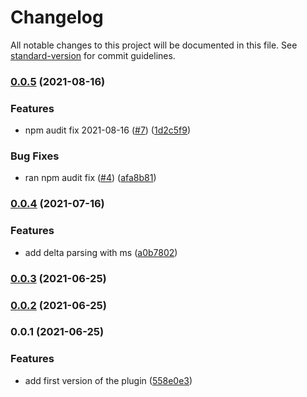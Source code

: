 # Changelog

All notable changes to this project will be documented in this file. See [standard-version](https://github.com/conventional-changelog/standard-version) for commit guidelines.

### [0.0.5](https://github.com/atixlabs/hardhat-time-n-mine/compare/v0.0.4...v0.0.5) (2021-08-16)


### Features

* npm audit fix 2021-08-16 ([#7](https://github.com/atixlabs/hardhat-time-n-mine/issues/7)) ([1d2c5f9](https://github.com/atixlabs/hardhat-time-n-mine/commit/1d2c5f96f93f9c4164f403be9307b92c986963d1))


### Bug Fixes

* ran npm audit fix ([#4](https://github.com/atixlabs/hardhat-time-n-mine/issues/4)) ([afa8b81](https://github.com/atixlabs/hardhat-time-n-mine/commit/afa8b8119660d7bc06ed9cef14bfa45675cc6de5))

### [0.0.4](https://github.com/atixlabs/hardhat-time-n-mine/compare/v0.0.3...v0.0.4) (2021-07-16)


### Features

* add delta parsing with ms ([a0b7802](https://github.com/atixlabs/hardhat-time-n-mine/commit/a0b780224ba3f99e37683201bfe9e7b204c5505a))

### [0.0.3](https://github.com/atixlabs/hardhat-time-n-mine/compare/v0.0.2...v0.0.3) (2021-06-25)

### [0.0.2](https://github.com/atixlabs/hardhat-time-n-mine/compare/v0.0.1...v0.0.2) (2021-06-25)

### 0.0.1 (2021-06-25)


### Features

* add first version of the plugin ([558e0e3](https://github.com/atixlabs/hardhat-time-n-mine/commit/558e0e3ff550f8c6466fccdecd8feb31afb78382))
